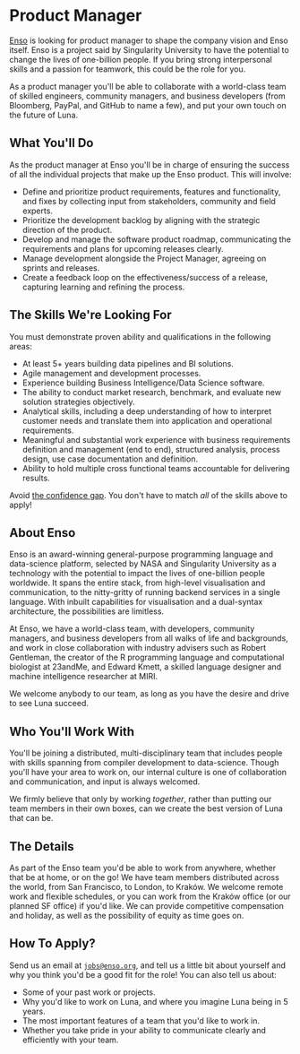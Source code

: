 # Product Manager
[Enso](https://enso.org) is looking for product manager to shape the company 
vision and Enso itself. Enso is a project said by Singularity University to have 
the potential to change the lives of one-billion people. If you bring strong 
interpersonal skills and a passion for teamwork, this could be the role for you.

As a product manager you'll be able to collaborate with a world-class team of
skilled engineers, community managers, and business developers (from Bloomberg,
PayPal, and GitHub to name a few), and put your own touch on the future of Luna.

## What You'll Do
As the product manager at Enso you'll be in charge of ensuring the success of
all the individual projects that make up the Enso product. This will involve:

- Define and prioritize product requirements, features and functionality, and
  fixes by collecting input from stakeholders, community and field experts.
- Prioritize the development backlog by aligning with the strategic direction
  of the product.
- Develop and manage the software product roadmap, communicating the
  requirements and plans for upcoming releases clearly.
- Manage development alongside the Project Manager, agreeing on sprints and
  releases.
- Create a feedback loop on the effectiveness/success of a release, capturing
  learning and refining the process.

## The Skills We're Looking For
You must demonstrate proven ability and qualifications in the following
areas:

- At least 5+ years building data pipelines and BI solutions.
- Agile management and development processes.
- Experience building Business Intelligence/Data Science software.
- The ability to conduct market research, benchmark, and evaluate new solution
  strategies objectively.
- Analytical skills, including a deep understanding of how to interpret customer
  needs and translate them into application and operational requirements.
- Meaningful and substantial work experience with business requirements
  definition and management (end to end), structured analysis, process design,
  use case documentation and definition.
- Ability to hold multiple cross functional teams accountable for delivering
  results.

Avoid [the confidence gap](https://www.forbes.com/sites/womensmedia/2014/04/28/act-now-to-shrink-the-confidence-gap/).
You don't have to match _all_ of the skills above to apply!

## About Enso
Enso is an award-winning general-purpose programming language and data-science
platform, selected by NASA and Singularity University as a technology with the
potential to impact the lives of one-billion people worldwide. It spans the
entire stack, from high-level visualisation and communication, to the
nitty-gritty of running backend services in a single language. With inbuilt
capabilities for visualisation and a dual-syntax architecture, the possibilities
are limitless.

At Enso, we have a world-class team, with developers, community managers, and
business developers from all walks of life and backgrounds, and work in close
collaboration with industry advisers such as Robert Gentleman, the creator of
the R programming language and computational biologist at 23andMe, and Edward
Kmett, a skilled language designer and machine intelligence researcher at MIRI.

We welcome anybody to our team, as long as you have the desire and drive to see
Luna succeed.

## Who You'll Work With
You'll be joining a distributed, multi-disciplinary team that includes people
with skills spanning from compiler development to data-science. Though you'll
have your area to work on, our internal culture is one of collaboration and
communication, and input is always welcomed.

We firmly believe that only by working _together_, rather than putting our team
members in their own boxes, can we create the best version of Luna that can be.

## The Details
As part of the Enso team you'd be able to work from anywhere, whether that be at
home, or on the go! We have team members distributed across the world, from San
Francisco, to London, to Kraków. We welcome remote work and flexible schedules,
or you can work from the Kraków office (or our planned SF office) if you'd like.
We can provide competitive compensation and holiday, as well as the possibility
of equity as time goes on.

## How To Apply?
Send us an email at [`jobs@enso.org`](mailto:jobs@enso.org), and tell us a
little bit about yourself and why you think you'd be a good fit for the role!
You can also tell us about:

- Some of your past work or projects.
- Why you'd like to work on Luna, and where you imagine Luna being in 5 years.
- The most important features of a team that you'd like to work in.
- Whether you take pride in your ability to communicate clearly and efficiently
  with your team.
